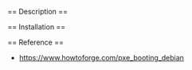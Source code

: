 == Description ==

== Installation ==

== Reference ==

* https://www.howtoforge.com/pxe_booting_debian
